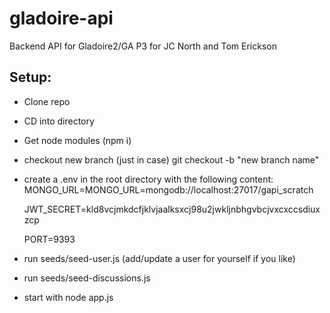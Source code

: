 # gladoire-api
Backend API for Gladoire2/GA P3 for JC North and Tom Erickson

## Setup:
- Clone repo
- CD into directory
- Get node modules (npm i)  
- checkout new branch (just in case) git checkout -b "new branch name"
- create a .env in the root directory with the following content:
  MONGO_URL=MONGO_URL=mongodb://localhost:27017/gapi_scratch
  
  JWT_SECRET=kld8vcjmkdcfjklvjaalksxcj98u2jwkljnbhgvbcjvxcxccsdiuxzcp
  
  PORT=9393
  
- run seeds/seed-user.js (add/update a user for yourself if you like)
- run seeds/seed-discussions.js

- start with node app.js